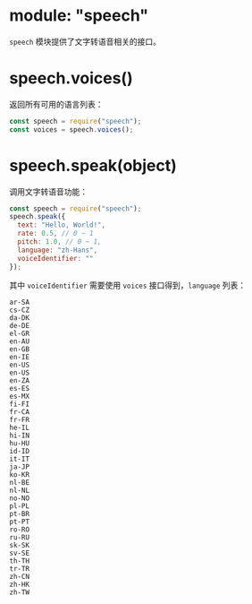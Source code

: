 # module: "speech"

`speech` 模块提供了文字转语音相关的接口。

# speech.voices()

返回所有可用的语言列表：

```js
const speech = require("speech");
const voices = speech.voices();
```

# speech.speak(object)

调用文字转语音功能：

```js
const speech = require("speech");
speech.speak({
  text: "Hello, World!",
  rate: 0.5, // 0 ~ 1
  pitch: 1.0, // 0 ~ 1,
  language: "zh-Hans",
  voiceIdentifier: ""
});
```

其中 `voiceIdentifier` 需要使用 `voices` 接口得到，`language` 列表：

```
ar-SA
cs-CZ
da-DK
de-DE
el-GR
en-AU
en-GB
en-IE
en-US
en-US
en-ZA
es-ES
es-MX
fi-FI
fr-CA
fr-FR
he-IL
hi-IN
hu-HU
id-ID
it-IT
ja-JP
ko-KR
nl-BE
nl-NL
no-NO
pl-PL
pt-BR
pt-PT
ro-RO
ru-RU
sk-SK
sv-SE
th-TH
tr-TR
zh-CN
zh-HK
zh-TW
```